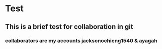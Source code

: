 # Test
##  This is a brief test for collaboration in git
### collaborators are my accounts jacksonochieng1540 & ayagah
